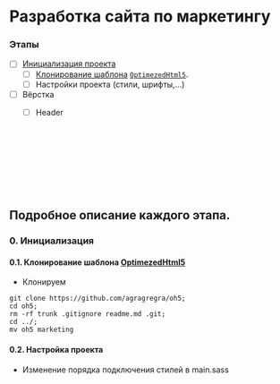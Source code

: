 # Разработка сайта по маркетингу

### Этапы



- [ ] [Инициализация проекта](#initialise-oh5)
	- [ ] [Клонирование шаблона](#initalise-project) [`OptimezedHtml5`](https://github.com/agragregra/oh5).
	- [ ] Настройки проекта (стили, шрифты,...)
- [ ] Вёрстка
	- [ ] Header 


<br>
<br>
<br>
<br>
<br>
<br>
<br>

## Подробное описание каждого этапа.

### 0. Инициализация

<!----><a name="initialise-oh5"></a>
#### 0.1. Клонирование шаблона [OptimezedHtml5](https://github.com/agragregra/oh5)


* Клонируем

```Terminal
git clone https://github.com/agragregra/oh5;
cd oh5;
rm -rf trunk .gitignore readme.md .git;
cd ../;
mv oh5 marketing
```


<!----><a name="initalise-project"></a>
#### 0.2. Настройка проекта
* Изменение порядка подключения стилей в main.sass
